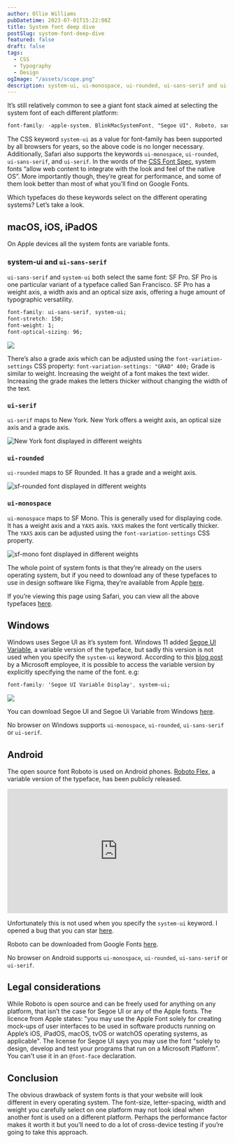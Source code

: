 ```yaml
---
author: Ollie Williams
pubDatetime: 2023-07-01T15:22:00Z
title: System font deep dive
postSlug: system-font-deep-dive
featured: false
draft: false
tags:
  - CSS
  - Typography
  - Design
ogImage: "/assets/scope.png"
description: system-ui, ui-monospace, ui-rounded, ui-sans-serif and ui-serif.  
---
```


It’s still relatively common to see a giant font stack aimed at selecting the system font of each different platform: 

```css
font-family: -apple-system, BlinkMacSystemFont, "Segoe UI", Roboto, sans-serif;
```

The CSS keyword `system-ui` as a value for font-family has been supported by all browsers for years, so the above code is no longer necessary. Additionally, Safari also supports the keywords `ui-monospace`, `ui-rounded`, `ui-sans-serif`, and `ui-serif`. In the words of the [CSS Font Spec](https://drafts.csswg.org/css-fonts-4/#ui-sans-serif-def), system fonts “allow web content to integrate with the look and feel of the native OS”. More importantly though, they’re great for performance, and some of them look better than most of what you’ll find on Google Fonts. 

Which typefaces do these keywords select on the different operating systems? Let’s take a look. 

## macOS, iOS, iPadOS

On Apple devices all the system fonts are variable fonts. 

### system-ui and `ui-sans-serif` 

`ui-sans-serif` and `system-ui` both select the same font: SF Pro. SF Pro is one particular variant of a typeface called San Francisco. SF Pro has a weight axis, a width axis and an optical size axis, offering a huge amount of typographic versatility.

```css
font-family: ui-sans-serif, system-ui;
font-stretch: 150;
font-weight: 1;
font-optical-sizing: 96;
```

![](/assets/SFpro.webp)

There’s also a grade axis which can be adjusted using the `font-variation-settings` CSS property:
`font-variation-settings: "GRAD" 400;`
Grade is similar to weight. Increasing the weight of a font makes the text wider. Increasing the grade makes the letters thicker without changing the width of the text. 

### `ui-serif`

`ui-serif` maps to New York. New York offers a weight axis, an optical size axis and a grade axis. 

![New York font displayed in different weights](/assets/newyork.svg)

### `ui-rounded`

`ui-rounded` maps to SF Rounded. It has a grade and a weight axis.

![sf-rounded font displayed in different weights](/assets/sf-rounded.svg)

### `ui-monospace`

`ui-monospace` maps to SF Mono. This is generally used for displaying code. It has a weight axis and a `YAXS` axis. `YAXS` makes the font vertically thicker. The `YAXS` axis can be adjusted using the `font-variation-settings` CSS property.

![sf-mono font displayed in different weights](/assets/sf-mono.svg)

The whole point of system fonts is that they’re already on the users operating system, but if you need to download any of these typefaces to use in design software like Figma, they’re available from Apple [here](https://developer.apple.com/fonts/).

If you’re viewing this page using Safari, you can view all the above typefaces [here](https://codepen.io/cssgrid/pen/wvQdxgW). 

## Windows

Windows uses Segoe UI as it’s system font. Windows 11 added [Segoe UI Variable](https://learn.microsoft.com/en-us/windows/apps/design/signature-experiences/typography), a variable version of the typeface, but sadly this version is not used when you specify the `system-ui` keyword. According to this [blog post](https://tigeroakes.com/posts/segoe-ui-variable/) by a Microsoft employee, it is possible to access the variable version by explicitly specifying the name of the font. e.g:

```css
font-family: 'Segoe UI Variable Display', system-ui;
```

![](/assets/segoe.svg)


You can download Segoe UI and Segoe Ui Variable from Windows [here](https://learn.microsoft.com/en-us/windows/apps/design/downloads/#fonts). 

No browser on Windows supports `ui-monospace`, `ui-rounded`, `ui-sans-serif` or `ui-serif`.

## Android

The open source font Roboto is used on Android phones. [Roboto Flex,](https://material.io/blog/roboto-flex) a variable version of the typeface, has been publicly released. 

<iframe style="width:100%; aspect-ratio: 16 / 9; height: auto;" width="560" height="315" src="https://www.youtube.com/embed/f3IQSmKFokU" title="YouTube video player" frameborder="0" allow="accelerometer; autoplay; clipboard-write; encrypted-media; gyroscope; picture-in-picture; web-share" allowfullscreen></iframe>

Unfortunately this is not used when you specify the `system-ui` keyword. I opened a bug that you can star [here](https://issuetracker.google.com/issues/275398350). 

Roboto can be downloaded from Google Fonts [here](https://fonts.google.com/specimen/Roboto). 

No browser on Android supports `ui-monospace`, `ui-rounded`, `ui-sans-serif` or `ui-serif`.

## Legal considerations
While Roboto is open source and can be freely used for anything on any platform, that isn’t the case for Segoe UI or any of the Apple fonts. The licence from Apple states: "you may use the Apple Font solely for creating mock-ups of user interfaces to be used in software products running on Apple’s iOS, iPadOS, macOS, tvOS or watchOS operating systems, as applicable". The license for Segoe UI says you may use the font "solely to design, develop and test your programs that run on a Microsoft Platform". You can't use it in an `@font-face` declaration. 

## Conclusion
The obvious drawback of system fonts is that your website will look different in every operating system. The font-size, letter-spacing, width and weight you carefully select on one platform may not look ideal when another font is used on a different platform. Perhaps the performance factor makes it worth it but you’ll need to do a lot of cross-device testing if you’re going to take this approach.
